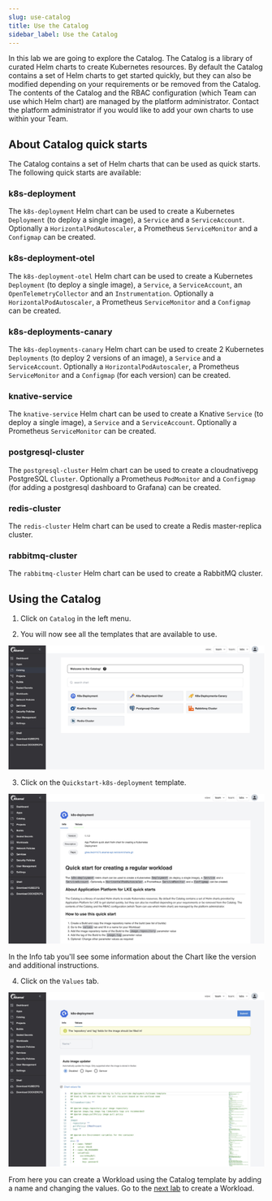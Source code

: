 ```yaml
---
slug: use-catalog
title: Use the Catalog
sidebar_label: Use the Catalog
---
```


In this lab we are going to explore the Catalog. The Catalog is a library of curated Helm charts to create Kubernetes resources. By default the Catalog contains a set of Helm charts to get started quickly, but they can also be modified depending on your requirements or be removed from the Catalog. The contents of the Catalog and the RBAC configuration (which Team can use which Helm chart) are managed by the platform administrator. Contact the platform administrator if you would like to add your own charts to use within your Team.

## About Catalog quick starts

The Catalog contains a set of Helm charts that can be used as quick starts. The following quick starts are available:

### k8s-deployment

The `k8s-deployment` Helm chart can be used to create a Kubernetes `Deployment` (to deploy a single image), a `Service` and a `ServiceAccount`. Optionally a `HorizontalPodAutoscaler`, a Prometheus `ServiceMonitor` and a `Configmap` can be created.

### k8s-deployment-otel

The `k8s-deployment-otel` Helm chart can be used to create a Kubernetes `Deployment` (to deploy a single image), a `Service`, a `ServiceAccount`, an `OpenTelemetryCollector` and an `Instrumentation`. Optionally a `HorizontalPodAutoscaler`, a Prometheus `ServiceMonitor` and a `Configmap` can be created.

### k8s-deployments-canary

The `k8s-deployments-canary` Helm chart can be used to create 2 Kubernetes `Deployments` (to deploy 2 versions of an image), a `Service` and a `ServiceAccount`. Optionally a `HorizontalPodAutoscaler`, a Prometheus `ServiceMonitor` and a `Configmap` (for each version) can be created.

### knative-service

The `knative-service` Helm chart can be used to create a Knative `Service` (to deploy a single image), a `Service` and a `ServiceAccount`. Optionally a Prometheus `ServiceMonitor` can be created.

### postgresql-cluster

The `postgresql-cluster` Helm chart can be used to create a cloudnativepg PostgreSQL `Cluster`. Optionally a Prometheus `PodMonitor` and a `Configmap` (for adding a postgresql dashboard to Grafana) can be created.

### redis-cluster

The `redis-cluster` Helm chart can be used to create a Redis master-replica cluster.

### rabbitmq-cluster

The `rabbitmq-cluster` Helm chart can be used to create a RabbitMQ cluster.

## Using the Catalog

1. Click on `Catalog` in the left menu.

2. You will now see all the templates that are available to use.

![catalog](../../img/team-catalog.png)

3. Click on the `Quickstart-k8s-deployment` template.

![catalog](../../img/catalog-2.png)

In the Info tab you'll see some information about the Chart like the version and additional instructions.

4. Click on the `Values` tab.

![catalog](../../img/catalog-3.png)

From here you can create a Workload using the Catalog template by adding a name and changing the values. Go to the [next lab](create-workloads.md) to create a Workload.
